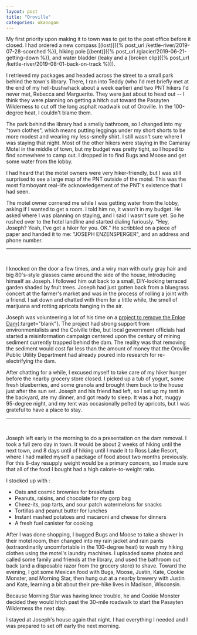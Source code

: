 ```yaml
---
layout: post
title: "Oroville"
categories: okanogan
---
```


My first priority upon making it to town was to get to the post office before it
closed. I had ordered a new compass [(lost)]({% post_url /kettle-river/2019-07-28-scorched
%}), hiking pole [(bent)]({% post_url /glacier/2019-06-21-getting-down %}), and water
bladder (leaky and a [broken clip]({% post_url /kettle-river/2019-08-01-back-on-track %})).

I retrieved my packages and headed across the street to a small park behind the
town's library. There, I ran into Teddy (who I'd met briefly met at the end of
my hell-bushwhack about a week earlier) and two PNT hikers I'd never met,
Rebecca and Marguerite. They were just about to head out -- I think they were
planning on getting a hitch out toward the Pasayten Wilderness to cut off the
long asphalt roadwalk out of Oroville. In the 100-degree heat, I couldn't blame
them.

The park behind the library had a smelly bathroom, so I changed into my "town
clothes", which means putting leggings under my short shorts to be more modest
and wearing my less-smelly shirt. I still wasn't sure where I was staying that
night. Most of the other hikers were staying in the Camaray Motel in the middle
of town, but my budget was pretty tight, so I hoped to find somewhere to camp
out. I dropped in to find Bugs and Moose and get some water from the lobby.

I had heard that the motel owners were very hiker-friendly, but I was still
surprised to see a large map of the PNT outside of the motel. This was the most
flamboyant real-life acknowledgement of the PNT's existence that I had seen.

The motel owner cornered me while I was getting water from the lobby, asking if
I wanted to get a room. I told him no, it wasn't in my budget. He asked where I
was planning on staying, and I said I wasn't sure yet. So he rushed over to the
hotel landline and started dialing furiously. "Hey, Joseph?  Yeah, I've got a
hiker for you. OK." He scribbled on a piece of paper and handed it to me:
"JOSEPH ENZENSPERGER", and an address and phone number.

<hr><br>


I knocked on the door a few times, and a wiry man with curly gray hair and big
80's-style glasses came around the side of the house, introducing himself as
Joseph. I followed him out back to a small, DIY-looking terraced garden shaded
by fruit trees.  Joseph had just gotten back from a bluegrass concert at the
farmer's market and was in the process of rolling a joint with a friend. I sat
down and chatted with them for a little while, the smell of marijuana and
rotting apricots hanging in the air.

Joseph was volunteering a lot of his time on a [project to remove the Enloe Dam](https://www.seattletimes.com/seattle-news/environment/a-dam-blocking-348-miles-of-salmon-streams-hasnt-generated-electricity-since-1958-but-who-will-take-it-down/){:target="blank"}.
The project had strong support from environmentalists and the Colville tribe,
but local government officials had started a misinformation campaign
centered upon the century of mining sediment currently trapped behind the dam.
The reality was that removing the sediment would cost far less than the amount
of money that the Oroville Public Utility Department had already poured into
research for re-electrifying the dam.

After chatting for a while, I excused myself to take care of my hiker hunger
before the nearby grocery store closed. I picked up a tub of yogurt, some fresh
blueberries, and some granola and brought them back to the house just after the
sun set. Joseph and his friend had left, so I set up my tent in the backyard,
ate my dinner, and got ready to sleep. It was a hot, muggy 95-degree night, and
my tent was occasionally pelted by apricots, but I was grateful to have a place
to stay.

<hr><br>


Joseph left early in the morning to do a presentation on the dam removal. I took
a full zero day in town. It would be about 2 weeks of hiking until the next
town, and 8 days until of hiking until I made it to Ross Lake Resort, where I
had mailed myself a package of food about two months previously. For this 8-day
resupply weight would be a primary concern, so I made sure that all of the food
I bought had a high calorie-to-weight ratio.

I stocked up with :
- Oats and cosmic brownies for breakfasts
- Peanuts, raisins, and chocolate for my gorp bag
- Cheez-its, pop tarts, and sour patch watermelons for snacks
- Tortillas and peanut butter for lunches
- Instant mashed potatoes and macaroni and cheese for dinners
- A fresh fuel canister for cooking

After I was done shopping, I bugged Bugs and Moose to take a shower in their
motel room, then changed into my rain jacket and rain pants (extraordinarily
uncomfortable in the 100-degree heat) to wash my hiking clothes using the
motel's laundry machines. I uploaded some photos and called some family and
friends at the library, and used the bathroom out back (and a disposable razor
from the grocery store) to shave. Toward the evening, I got some Mexican food
with Bugs, Moose, Justin, Kate, Cookie Monster, and Morning Star, then hung out
at a nearby brewery with Justin and Kate, learning a bit about their pre-hike
lives in Madison, Wisconsin.

Because Morning Star was having knee trouble, he and Cookie Monster decided they
would hitch past the 30-mile roadwalk to start the Pasayten Wilderness the next
day.

I stayed at Joseph's house again that night. I had everything I needed and I was
prepared to set off early the next morning.
